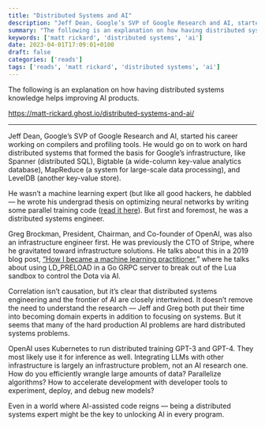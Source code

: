 ```yaml
---
title: "Distributed Systems and AI"
description: "Jeff Dean, Google’s SVP of Google Research and AI, started his career working on compilers and profiling tools. He would go on to work on hard distributed systems that formed the basis for Google’s infrastructure, like Spanner (distributed SQL), Bigtable (a wide-column key-value analytics database), MapReduce (a system..."
summary: "The following is an explanation on how having distributed systems knowledge helps improving AI products."
keywords: ['matt rickard', 'distributed systems', 'ai']
date: 2023-04-01T17:09:01+0100
draft: false
categories: ['reads']
tags: ['reads', 'matt rickard', 'distributed systems', 'ai']
---
```


The following is an explanation on how having distributed systems knowledge helps improving AI products.

https://matt-rickard.ghost.io/distributed-systems-and-ai/

---

Jeff Dean, Google’s SVP of Google Research and AI, started his career working on compilers and profiling tools. He would go on to work on hard distributed systems that formed the basis for Google’s infrastructure, like Spanner (distributed SQL), Bigtable (a wide-column key-value analytics database), MapReduce (a system for large-scale data processing), and LevelDB (another key-value store).

He wasn’t a machine learning expert (but like all good hackers, he dabbled — he wrote his undergrad thesis on optimizing neural networks by writing some parallel training code ([read it here](https://drive.google.com/file/d/1I1fs4sczbCaACzA9XwxR3DiuXVtqmejL/view?ref=matt-rickard.ghost.io)). But first and foremost, he was a distributed systems engineer.

Greg Brockman, President, Chairman, and Co-founder of OpenAI, was also an infrastructure engineer first. He was previously the CTO of Stripe, where he gravitated toward infrastructure solutions. He talks about this in a 2019 blog post, [“How I became a machine learning practitioner](https://blog.gregbrockman.com/how-i-became-a-machine-learning-practitioner?ref=matt-rickard.ghost.io),” where he talks about using LD\_PRELOAD in a Go GRPC server to break out of the Lua sandbox to control the Dota via AI.

Correlation isn’t causation, but it’s clear that distributed systems engineering and the frontier of AI are closely intertwined. It doesn’t remove the need to understand the research — Jeff and Greg both put their time into becoming domain experts in addition to focusing on systems. But it seems that many of the hard production AI problems are hard distributed systems problems.

OpenAI uses Kubernetes to run distributed training GPT-3 and GPT-4. They most likely use it for inference as well. Integrating LLMs with other infrastructure is largely an infrastructure problem, not an AI research one. How do you efficiently wrangle large amounts of data? Parallelize algorithms? How to accelerate development with developer tools to experiment, deploy, and debug new models?

Even in a world where AI-assisted code reigns — being a distributed systems expert might be the key to unlocking AI in every program.